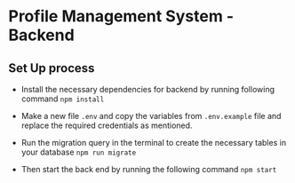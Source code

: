 # Profile Management System - Backend

## Set Up process

- Install the necessary dependencies for backend by running following command `npm install`

- Make a new file `.env` and copy the variables from `.env.example` file and replace the required credentials as mentioned.
- Run the migration query in the terminal to create the necessary tables in your database `npm run migrate`
- Then start the back end by running the following command `npm start`
